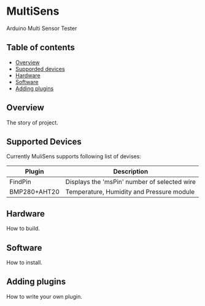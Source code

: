 # MultiSens

Arduino Multi Sensor Tester

## Table of contents
* [Overview](#overview)
* [Supporded devices](#supported-devises)
* [Hardware](#hardware)
* [Software](#software)
* [Adding plugins](#adding-plugins)


## Overview
The story of project.


## Supported Devices
Currently MuliSens supports following list of devises:

|Plugin|Description|
|---|---|
|FindPin|Displays the 'msPin' number of selected wire|
|BMP280+AHT20|Temperature, Humidity and Pressure module| 


## Hardware
How to build.


## Software
How to install.


## Adding plugins
How to write your own plugin.